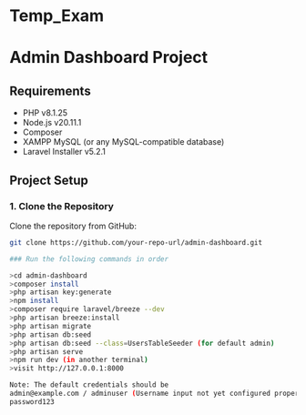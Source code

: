# Temp_Exam
# Admin Dashboard Project

## Requirements
- PHP v8.1.25
- Node.js v20.11.1
- Composer
- XAMPP MySQL (or any MySQL-compatible database)
- Laravel Installer v5.2.1

## Project Setup

### 1. Clone the Repository
Clone the repository from GitHub:
```bash
git clone https://github.com/your-repo-url/admin-dashboard.git

### Run the following commands in order

>cd admin-dashboard
>composer install
>php artisan key:generate
>npm install
>composer require laravel/breeze --dev
>php artisan breeze:install
>php artisan migrate
>php artisan db:seed
>php artisan db:seed --class=UsersTableSeeder (for default admin)
>php artisan serve
>npm run dev (in another terminal)
>visit http://127.0.0.1:8000

Note: The default credentials should be
admin@example.com / adminuser (Username input not yet configured properly)
password123
